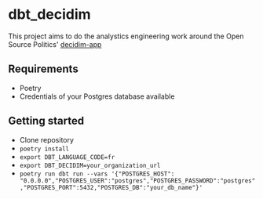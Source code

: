 # dbt_decidim
This project aims to do the analystics engineering work around the Open Source Politics' [decidim-app](https://github.com/OpenSourcePolitics/decidim-app)

## Requirements
- Poetry
- Credentials of your Postgres database available

## Getting started
- Clone repository
- `poetry install`
- `export DBT_LANGUAGE_CODE=fr`
- `export DBT_DECIDIM=your_organization_url`
- `poetry run dbt run --vars '{"POSTGRES_HOST": "0.0.0.0","POSTGRES_USER":"postgres","POSTGRES_PASSWORD":"postgres","POSTGRES_PORT":5432,"POSTGRES_DB":"your_db_name"}'`